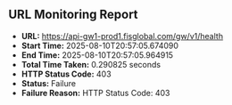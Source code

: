 ## URL Monitoring Report

- **URL:** https://api-gw1-prod1.fisglobal.com/gw/v1/health
- **Start Time:** 2025-08-10T20:57:05.674090
- **End Time:** 2025-08-10T20:57:05.964915
- **Total Time Taken:** 0.290825 seconds
- **HTTP Status Code:** 403
- **Status:** Failure
- **Failure Reason:** HTTP Status Code: 403
